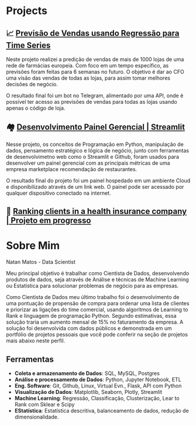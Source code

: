 # Projects

## 📈  [Previsão de Vendas usando Regressão para Time Series](https://github.com/natan-matos/sales-prediction)

Neste projeto realizei a predição de vendas de mais de 1000 lojas de uma rede de farmácias europeia. Com foco em um tempo específico, as previsões foram feitas para 6 semanas no futuro. O objetivo é dar ao CFO uma visão das vendas de todas as lojas, para assim tomar melhores decisões de negócio.

O resultado final foi um bot no Telegram, alimentado por uma API, onde é possível ter acesso as previsões de vendas para todas as lojas usando apenas o código de loja.

## 🏘 [Desenvolvimento Painel Gerencial | Streamlit](https://github.com/natan-matos/foodzone)

Nesse projeto, os conceitos de Programação em Python, manipulação de dados, pensamento estratégico e lógica de negócio, junto com ferramentas de desenvolvimetno web como o Streamlit e Github, foram usados para desenvolver um painel gerencial com as principais métricas de uma empresa marketplace recomendação de restaurantes.

O resultado final do projeto foi um painel hospedado em um ambiente Cloud e disponibilizado através de um link web. O painel pode ser acessado por qualquer dispositivo conectado na internet.

## 📒 [Ranking clients in a health insurance company | Projeto em progresso ](https://github.com/natan-matos/health-insurance)

# Sobre Mim
Natan Matos - Data Scientist

Meu principal objetivo é trabalhar como Cientista de Dados, desenvolvendo produtos de dados, seja através de Análise e técnicas de Machine Learning ou Estatística para solucionar problemas de negócio para as empresas.

Como Cientista de Dados meu último trabalho foi o desenvolvimento de uma pontuação de propensão de compra para ordenar uma lista de clientes e priorizar as ligações do time comercial, usando algoritmos de Learning to Rank e linguagem de programação Python. Segundo estimativas, essa solução traria um aumento mensal de 15% no faturamento da empresa. A solução foi desenvolvida com dados públicos e demonstrada em um portfólio de projetos pessoais que você pode conferir na seção de projetos mais abaixo neste perfil.

## Ferramentas
- **Coleta e armazenamento de Dados**: SQL, MySQL, Postgres
- **Análise e processamento de Dados**: Python, Jupyter Notebook, ETL
- **Eng. Software**: Git, Github, Linux, Virtual Evn., Flask, API com Python
- **Visualização de Dados**: Matplotlib, Seaborn, Plotly, Streamlit
- **Machine Learning**: Regressão, Classificação, Clusterização, Lear to Rank com Sklear e Scipy
- **EStatística**: Estatística descritiva, balanceamento de dados, redução de dimensionalidade.
